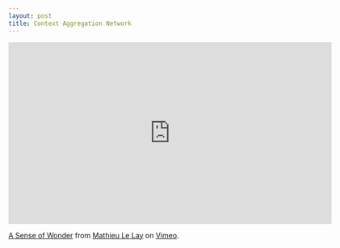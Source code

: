```yaml
---
layout: post
title: Context Aggregation Network
---
```


<iframe src="https://player.vimeo.com/video/214092083?badge=0" width="640" height="360" frameborder="0" webkitallowfullscreen mozallowfullscreen allowfullscreen></iframe>
<p><a href="https://vimeo.com/214092083">A Sense of Wonder</a> from <a href="https://vimeo.com/mathieulelay">Mathieu Le Lay</a> on <a href="https://vimeo.com">Vimeo</a>.</p>
